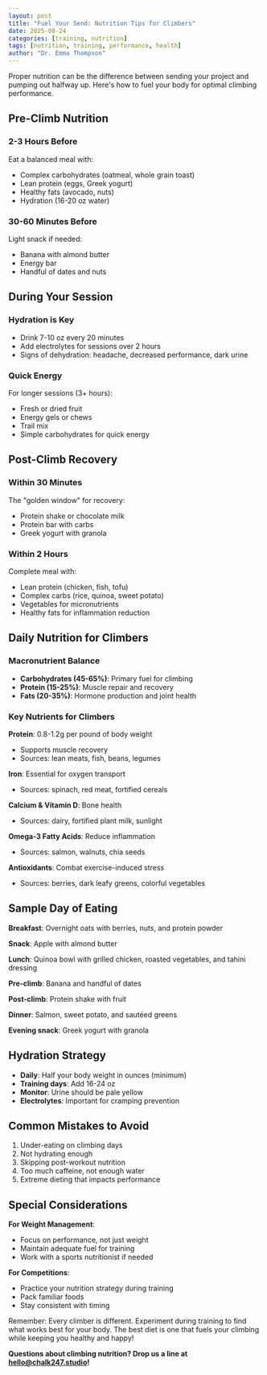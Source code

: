 ```yaml
---
layout: post
title: "Fuel Your Send: Nutrition Tips for Climbers"
date: 2025-08-24
categories: [training, nutrition]
tags: [nutrition, training, performance, health]
author: "Dr. Emma Thompson"
---
```


Proper nutrition can be the difference between sending your project and pumping out halfway up. Here's how to fuel your body for optimal climbing performance.

## Pre-Climb Nutrition

### 2-3 Hours Before
Eat a balanced meal with:
- Complex carbohydrates (oatmeal, whole grain toast)
- Lean protein (eggs, Greek yogurt)
- Healthy fats (avocado, nuts)
- Hydration (16-20 oz water)

### 30-60 Minutes Before
Light snack if needed:
- Banana with almond butter
- Energy bar
- Handful of dates and nuts

## During Your Session

### Hydration is Key
- Drink 7-10 oz every 20 minutes
- Add electrolytes for sessions over 2 hours
- Signs of dehydration: headache, decreased performance, dark urine

### Quick Energy
For longer sessions (3+ hours):
- Fresh or dried fruit
- Energy gels or chews
- Trail mix
- Simple carbohydrates for quick energy

## Post-Climb Recovery

### Within 30 Minutes
The "golden window" for recovery:
- Protein shake or chocolate milk
- Protein bar with carbs
- Greek yogurt with granola

### Within 2 Hours
Complete meal with:
- Lean protein (chicken, fish, tofu)
- Complex carbs (rice, quinoa, sweet potato)
- Vegetables for micronutrients
- Healthy fats for inflammation reduction

## Daily Nutrition for Climbers

### Macronutrient Balance
- **Carbohydrates (45-65%)**: Primary fuel for climbing
- **Protein (15-25%)**: Muscle repair and recovery
- **Fats (20-35%)**: Hormone production and joint health

### Key Nutrients for Climbers

**Protein**: 0.8-1.2g per pound of body weight
- Supports muscle recovery
- Sources: lean meats, fish, beans, legumes

**Iron**: Essential for oxygen transport
- Sources: spinach, red meat, fortified cereals

**Calcium & Vitamin D**: Bone health
- Sources: dairy, fortified plant milk, sunlight

**Omega-3 Fatty Acids**: Reduce inflammation
- Sources: salmon, walnuts, chia seeds

**Antioxidants**: Combat exercise-induced stress
- Sources: berries, dark leafy greens, colorful vegetables

## Sample Day of Eating

**Breakfast**: Overnight oats with berries, nuts, and protein powder

**Snack**: Apple with almond butter

**Lunch**: Quinoa bowl with grilled chicken, roasted vegetables, and tahini dressing

**Pre-climb**: Banana and handful of dates

**Post-climb**: Protein shake with fruit

**Dinner**: Salmon, sweet potato, and sautéed greens

**Evening snack**: Greek yogurt with granola

## Hydration Strategy

- **Daily**: Half your body weight in ounces (minimum)
- **Training days**: Add 16-24 oz
- **Monitor**: Urine should be pale yellow
- **Electrolytes**: Important for cramping prevention

## Common Mistakes to Avoid

1. Under-eating on climbing days
2. Not hydrating enough
3. Skipping post-workout nutrition
4. Too much caffeine, not enough water
5. Extreme dieting that impacts performance

## Special Considerations

**For Weight Management**:
- Focus on performance, not just weight
- Maintain adequate fuel for training
- Work with a sports nutritionist if needed

**For Competitions**:
- Practice your nutrition strategy during training
- Pack familiar foods
- Stay consistent with timing

Remember: Every climber is different. Experiment during training to find what works best for your body. The best diet is one that fuels your climbing while keeping you healthy and happy!

**Questions about climbing nutrition? Drop us a line at hello@chalk247.studio!**